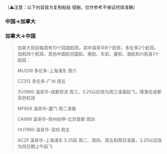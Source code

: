 
（⚠️注意：以下内容皆为复制粘贴 侵删，仅作参考不保证时效准确）


### 中国→加拿大




### 加拿大→中国

> 加拿大目前每周有10个回国航班，其中温哥华8个航班，多伦多2个航班。加航四个航班，其他中国航司国航、南航、东航、厦航、海航和川航各1个航班：
> 
> MU208 多伦多-上海浦东 周六
> 
> CZ312 多伦多-广州 周五
> 
> 3U3860 温哥华-成都双流 周三，3.25以后改为周三凌晨起飞，降落在成都天府机场
> 
> MF806 温哥华-厦门 周二凌晨
> 
> CA998 温哥华-郑州经停-北京首都 周四
> 
> HU7960 温哥华-深圳 周五 
> 
> AC25 温哥华-上海浦东 3.25前 周二、周四、周五和周日凌晨，3.25以后改为同日期上午起飞
